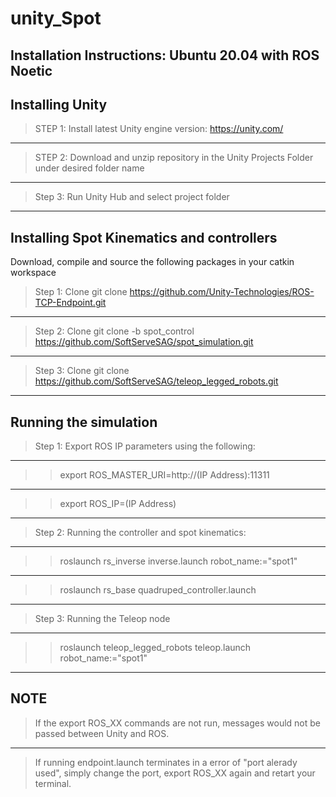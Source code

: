# unity_Spot

Installation Instructions: Ubuntu 20.04 with ROS Noetic
-----

Installing Unity
-----
> STEP 1:
Install latest Unity engine version: https://unity.com/
-----
> STEP 2:
Download and unzip repository in the Unity Projects Folder under desired folder name
-----
> Step 3: 
Run Unity Hub and select project folder
-----

Installing Spot Kinematics and controllers
-----
Download, compile and source the following packages in your catkin workspace

> Step 1: Clone git clone https://github.com/Unity-Technologies/ROS-TCP-Endpoint.git
-----
> Step 2: Clone git clone -b spot_control https://github.com/SoftServeSAG/spot_simulation.git
-----
> Step 3: Clone git clone https://github.com/SoftServeSAG/teleop_legged_robots.git
-----

Running the simulation
-----

> Step 1: Export ROS IP parameters using the following: 
-----
>> export ROS_MASTER_URI=http://(IP Address):11311
-----
>> export ROS_IP=(IP Address)
-----  
> Step 2: Running the controller and spot kinematics:
-----
>> roslaunch rs_inverse inverse.launch robot_name:="spot1"
-----
>> roslaunch rs_base quadruped_controller.launch 
-----
> Step 3: Running the Teleop node
-----
>> roslaunch teleop_legged_robots teleop.launch robot_name:="spot1"
-----             

NOTE
-----
> If the export ROS_XX commands are not run, messages would not be passed between Unity and ROS.
-----
> If running endpoint.launch terminates in a error of "port alerady used", simply change the port, export ROS_XX again and retart your terminal. 

